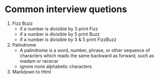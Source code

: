 # Common interview quetions
1. Fizz Buzz
    - if a number is divisible by 3 print Fizz
    - if a number is divisible by 5 print Buzz
    - if a number is divisible by 3 & 5 print FizzBuzz
2. Palindrome
   - A palindrome is a word, number, phrase, or other sequence of characters which reads the same backward as forward, such as madam or racecar
   - ignore none alphabetic characters
3. Markdown to Html